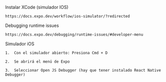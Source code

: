 Instalar XCode (simulador IOS)

	https://docs.expo.dev/workflow/ios-simulator/?redirected

Debugging runtime issues

	https://docs.expo.dev/debugging/runtime-issues/#developer-menu

Simulador iOS

    1.	Con el simulador abierto: Presiona Cmd + D

	2.	Se abrirá el menú de Expo
	
	3.	Seleccionar Open JS Debugger (hay que tener instalado React Native Debugger)